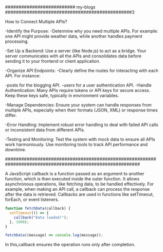 ########################## my-blogs  ###############################################3

How to Connect Multiple APIs?

-Identify the Purpose:
-Determine why you need multiple APIs. For example: one API might provide weather data, while another handles payment processing.

-Set Up a Backend:
Use a server (like Node.js) to act as a bridge. Your server communicates with all the APIs and consolidates data before sending it to your frontend or client application.

-Organize API Endpoints:
-Clearly define the routes for interacting with each API. For instance:

-posts for the blogging API.
-users for a user authentication API.
-Handle Authentication:
Many APIs require tokens or API keys for secure access. Keep these keys safe, typically in environment variables.

-Manage Dependencies:
Ensure your system can handle responses from multiple APIs, especially when their formats (JSON, XML) or response times differ.

-Error Handling:
Implement robust error handling to deal with failed API calls or inconsistent data from different APIs.

-Testing and Monitoring:
Test the system with mock data to ensure all APIs work harmoniously. Use monitoring tools to track API performance and downtime.


 ##########################################################################################################

A JavaScript callback is a function passed as an argument to another function, which is then executed inside the outer function. It allows asynchronous operations, like fetching data, to be handled effectively. For example, when making an API call, a callback can process the response after the data is retrieved. Callbacks are used in functions like setTimeout, forEach, or event listeners. 

```javascript
function fetchData(callback) {
  setTimeout(() => {
    callback("Data loaded!");
  }, 1000);
}

fetchData((message) => console.log(message));
```

In this,callback ensures the operation runs only after completion.

 
